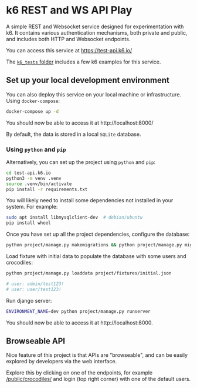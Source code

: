 
# k6 REST and WS API Play

A simple REST and Websocket service designed for experimentation with k6. It contains various authentication mechanisms, both private and public, and includes both HTTP and Websocket endpoints.

You can access this service at https://test-api.k6.io/

The [`k6_tests` folder](./k6_tests) includes a few k6 examples for this service.

## Set up your local development environment

You can also deploy this service on your local machine or infrastructure.  Using `docker-compose`:

```bash
docker-compose up -d
```

You should now be able to access it at http://localhost:8000/

By default, the data is stored in a local `SQLite` database.


### Using `python` and `pip`

Alternatively, you can set up the project using `python` and `pip`: 

```sh
cd test-api.k6.io
python3 -m venv .venv
source .venv/bin/activate
pip install -r requirements.txt
```

You will likely need to install some dependencies not installed in your system. For example:

```sh
sudo apt install libmysqlclient-dev  # debian/ubuntu
pip install wheel
```

Once you have set up all the project dependencies, configure the database:

```sh
python project/manage.py makemigrations && python project/manage.py migrate
```

Load fixture with initial data to populate the database with some users and crocodiles:

```sh
python project/manage.py loaddata project/fixtures/initial.json

# user: admin/test123!
# user: user/test123!
```

Run django server:

```sh
ENVIRONMENT_NAME=dev python project/manage.py runserver
```

You should now be able to access it at http://localhost:8000.


## Browseable API

Nice feature of this project is that APIs are "browseable", and can be easily explored by developers via the web interface.

Explore this by clicking on one of the endpoints, for example [/public/crocodiles/](http://test-api.k6.io/public/crocodiles) and login (top right corner) with one of the default users.

